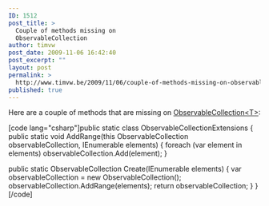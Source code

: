 ```yaml
---
ID: 1512
post_title: >
  Couple of methods missing on
  ObservableCollection
author: timvw
post_date: 2009-11-06 16:42:40
post_excerpt: ""
layout: post
permalink: >
  http://www.timvw.be/2009/11/06/couple-of-methods-missing-on-observablecollection/
published: true
---
```

<p>Here are a couple of methods that are missing on <a href="http://msdn.microsoft.com/en-us/library/ms668604.aspx">ObservableCollection&lt;T&gt;</a>:</p>

[code lang="csharp"]public static class ObservableCollectionExtensions
{
 public static void AddRange<t>(this ObservableCollection<t> observableCollection, IEnumerable<t> elements)
 {
  foreach (var element in elements) observableCollection.Add(element);
 }

 public static ObservableCollection<t> Create<t>(IEnumerable<t> elements)
 {
  var observableCollection = new ObservableCollection<t>();
  observableCollection.AddRange(elements);
  return observableCollection;
 }
}[/code]